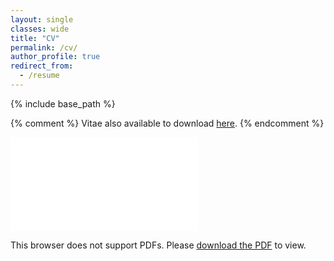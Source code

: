 ```yaml
---
layout: single
classes: wide
title: "CV"
permalink: /cv/
author_profile: true
redirect_from:
  - /resume
---
```


{% include base_path %}

{% comment %} 
Vitae also available to download [here](../files/jcv.pdf).
{% endcomment %} 

<object data="../files/jcv.pdf" type="application/pdf" width="700px" height="700px">
    <embed src="../files/jcv.pdf">
        <p>This browser does not support PDFs. Please <a href="../files/jcv.pdf">download the PDF</a> to view.</p>
    </embed>
</object>